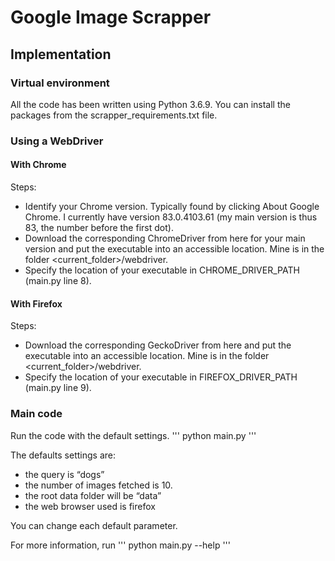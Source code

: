 # Google Image Scrapper

## Implementation

### Virtual environment
All the code has been written using Python 3.6.9. You can install the packages from the scrapper_requirements.txt file.

### Using a WebDriver

#### With Chrome

Steps:
* Identify your Chrome version. Typically found by clicking About Google Chrome. I currently have version 83.0.4103.61 (my main version is thus 83, the number before the first dot).
* Download the corresponding ChromeDriver from here for your main version and put the executable into an accessible location. Mine is in the folder <current_folder>/webdriver. 
* Specify the location of your executable in CHROME_DRIVER_PATH (main.py line 8).

#### With Firefox

Steps:
* Download the corresponding GeckoDriver from here and put the executable into an accessible location. Mine is in the folder <current_folder>/webdriver. 
* Specify the location of your executable in FIREFOX_DRIVER_PATH (main.py line 9).

### Main code

Run the code with the default settings.
'''
python main.py
'''

The defaults settings are:
* the query is “dogs”
* the number of images fetched is 10.
* the root data folder will be “data”
* the web browser used is firefox

You can change each default parameter.

For more information, run
'''
python main.py --help
'''
